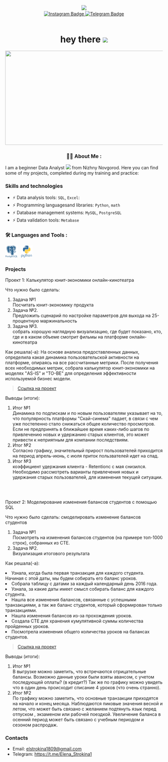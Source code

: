 <div id="header" align="center">
  <img src="https://media.giphy.com/media/M9gbBd9nbDrOTu1Mqx/giphy.gif" width="100"/>
</div>
<div id="badges" align="center">
  <a href="(https://instagram.com/lenok_strokina)">
    <img src="https://img.shields.io/badge/Instagram-pink?style=for-the-badge&logo=instagram&logoColor=white" alt="Instagram Badge"/>
  </a>
    <a href="(https://t.me/Elena_Strokina1)">
    <img src="https://img.shields.io/badge/Telegram-blue?style=for-the-badge&logo=telegram&logoColor=white" alt="Telegram Badge"/>
  </a>
<div id="badges" align="center">
       <img src="https://komarev.com/ghpvc/?username=ElenaStrokina&style=flat-square&color=blue" alt=""/>
       <h1>
  hey there
  <img src="https://media.giphy.com/media/hvRJCLFzcasrR4ia7z/giphy.gif" width="30px"/>
</h1>
<div align="center">
  <img src="https://media.giphy.com/media/dWesBcTLavkZuG35MI/giphy.gif" width="600" height="300"/>
</div>  

### :woman_technologist: About Me :
</div> <div id="badges" align="left"> 
I am a beginner Data Analyst <img src="https://media.giphy.com/media/WUlplcMpOCEmTGBtBW/giphy.gif" width="30"> from Nizhny Novgorod. 
Here you can find some of my projects, completed during my training and practice:

### Skills and technologies
  
- :zap: Data analysis tools: ``SQL``, ``Excel``:
- :zap: Programming languages ​​and libraries: ``Python``, ``math``
- :zap: Database management systems: ``MySQL``, ``PostgreSQL``
- :zap: Data validation tools: ``Metabase``

### :hammer_and_wrench: Languages and Tools :
<div>
  <img src="https://raw.githubusercontent.com/devicons/devicon/1119b9f84c0290e0f0b38982099a2bd027a48bf1/icons/postgresql/postgresql-plain-wordmark.svg" title="postgresql" alt="PostegreSQL" width="40" height="40"/>&nbsp;
  <img src="https://raw.githubusercontent.com/devicons/devicon/1119b9f84c0290e0f0b38982099a2bd027a48bf1/icons/python/python-original-wordmark.svg" title="Pyton" **alt="Pyton" width="40" height="40"/>
</div>

### Projects

<p> Проект 1: Калькулятор юнит-экономики онлайн-кинотеатра</p>
<p>Что нужно было сделать:<p>
<ol>
  <li>Задача №1</li> Посчитать юнит-экономику продукта
  <li>Задача №2.</li> Предложить сценарий по настройке параметров для выхода на 25-процентную маржинальность
  <li>Задача №3.</li> собрать хорошую наглядную визуализацию, где будет показано, кто, где и в каком объеме смотрит фильмы на платформе онлайн-кинотеатра
</ol>

<p>Как решала(-а): На основе анализа предоставленных данных, определила какая динамика пользовательской активности на платформе, опираясь на все рассчитанные метрики. После получения всех необходимых метрик, собрала калькулятор юнит-экономики на моделях "AS-IS" и "TO-BE" для определения эффективности используемой бизнес модели.
<p>

> <a href="https://drive.google.com/drive/folders/1otEpg-l-QoOnVGOPH2EMZCQbyhjqI77x?usp=drive_link">Ссылка на проект</a>

<p>Выводы (итоги):<p>
<ol>
  <li>Итог №1</li> Динамика по подпискам и по новым пользователям указывает на то, что популярность платформы "Скай-синема" падает, в связи с чем уже постепенно стало снижаться общее количество просмотров. Если не предпринять в ближайшее время каких-либо шагов по привлечению новых и удержанию старых клиентов, это может привести к неприятным для компании последствиям.

  <li>Итог №2</li> Согласно графику, значительный прирост пользователей приходится на период апрель-июнь, с июля приток пользвателей идет на спад.

  <li>Итог №3</li>  коэффициент удержания клиента - Retentionс с мая снизился. Необходимо рассмотреть варианты привлечения новых и удержания старых пользователей, для изменения текущей ситуации.
</ol>
<br> 

<br> 

<p>Проект 2: Моделирование изменения балансов студентов с помощью SQL</p> 
<p>Что нужно было сделать: смоделировать изменение балансов студентов <p>
<ol>
  <li>Задача №1</li> Посмотреть на изменения балансов студентов (на примере топ-1000 строк), собранных из CTE. 
  
  <li>Задача №2.</li> Визуализация итогового результата
</ol>

<p>Как решала(-а): 
 <li> Узнала, когда была первая транзакция для каждого студента. Начиная с этой даты, мы будем собирать его баланс уроков. </li>
 <li> Собрала таблицу с датами за каждый календарный день 2016 года. </li> 
 <li> Узнала, за какие даты имеет смысл собирать баланс для каждого студента. </li> 
 <li> Нашла все изменения балансов, связанные с успешными транзакциями, а так же баланс студентов, который сформирован только транзакциями. </li> 
  <li> Нашла изменения балансов из-за прохождения уроков. </li> 
  <li> Cоздала CTE для хранения кумулятивной суммы количества пройденных уроков. </li> 
  <li> Посмотрела изменения общего количества уроков на балансах студентов. </li> 
<p>

> <a href="https://drive.google.com/drive/folders/1ovOOoblD2Hng3cLtKm8TZrf5eVt7L228?usp=sharing">Ссылка на проект</a>
 
 <p>Выводы (итоги):<p>
<ol>
  <li>Итог №1</li> В выгрузке можно заметить, что встречаются отрицательные балансы. Возможно данные уроки были взяты авансом, с учетом последующей оплаты? (в кредит?)
Так же по графику можно увидеть что в один день происходит списание 4 уроков (что очень странно).

  <li>Итог №2</li> По графику можно заметить, что основные транзакции приходятся на начало и конец месяца. 
  Наблюдаются пиковые значения весной и летом, что может быть связано с желанием подтянуть язык перед отпуском , экзаменом или рабочей поездкой. 
  Увеличение баланса в осенний период может быть связано с учебным периодом и сезоном распродаж.
</ol>

### Contacts
- Email: elstrokina1809@gmail.com
- Telegram: https://t.me/Elena_Strokina1
